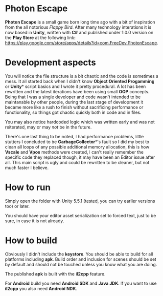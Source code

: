 # Photon Escape
**Photon Escape** is a small game born long time ago with a bit of inspiration from the all notorious *Flappy Bird*. After many technology interations it is now based in **Unity**, written with **C#** and published under 1.0.0 version on the **Play Store** at the following link: https://play.google.com/store/apps/details?id=com.FreeDev.PhotonEscape.

# Development aspects
You will notice the file structure is a bit chaotic and the code is sometimes a mess. It all started back when I didn't know **Object Oriented Progamming** or **Unity*** script basics and I wrote it pretty procedural. A lot has been rewritten and the latest iterations have been using small **OOP** concepts. Being that I was a single developer and code wasn't intended to be maintanable by other people, during the last stage of development it became more like a rush to finish without sacrificing performance or functionality, so things got chaotic quickly both in code and in files.

You may also notice hardcoded logic which was written early and was not reiterated, may or may *not* be in the future.

There's one last thing to be noted, I had performance problems, little stutters I concluded to be **GarbageCollector***'s fault so I did my best to clean all loops of any possible additional memory allocation, this is how **Vscale** and **Vpos** methods were created, I can't really remember the specific code they replaced though, it may have been an Editor issue after all. This main script is ugly and could be rewritten to be cleaner, but not much faster I believe.

# How to run
Simply open the folder with Unity 5.5.1 (tested, you can try earlier versions too) or later.

You should have your editor asset serialization set to forced text, just to be sure, in case it is not already.

# How to build
Obviously I didn't include the **keystore**. You should be able to build for all platforms including **apk**. Build order and inclusion for scenes should be set by default and should not be touched unless you know what you are doing.

The published **apk** is built with the **il2cpp** feature.

For **Android** build you need **Android SDK** and **Java JDK**. If you want to use **il2cpp** you also need **Android NDK**.
